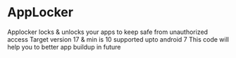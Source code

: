 # AppLocker
Applocker locks &amp; unlocks your apps to keep safe from unauthorized access
Target version 17 & min is 10 supported upto android 7
This code will help you to better app buildup in future
